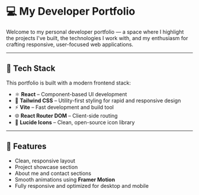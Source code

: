 # 💻 My Developer Portfolio

Welcome to my personal developer portfolio — a space where I highlight the projects I've built, the technologies I work with, and my enthusiasm for crafting responsive, user-focused web applications.

---

## 🚀 Tech Stack

This portfolio is built with a modern frontend stack:

- ⚛️ **React** – Component-based UI development  
- 🎨 **Tailwind CSS** – Utility-first styling for rapid and responsive design  
- ⚡ **Vite** – Fast development and build tool  
- 🌐 **React Router DOM** – Client-side routing  
- 🧩 **Lucide Icons** – Clean, open-source icon library  
---

## 📁 Features

- Clean, responsive layout  
- Project showcase section  
- About me and contact sections  
- Smooth animations using **Framer Motion**  
- Fully responsive and optimized for desktop and mobile  
